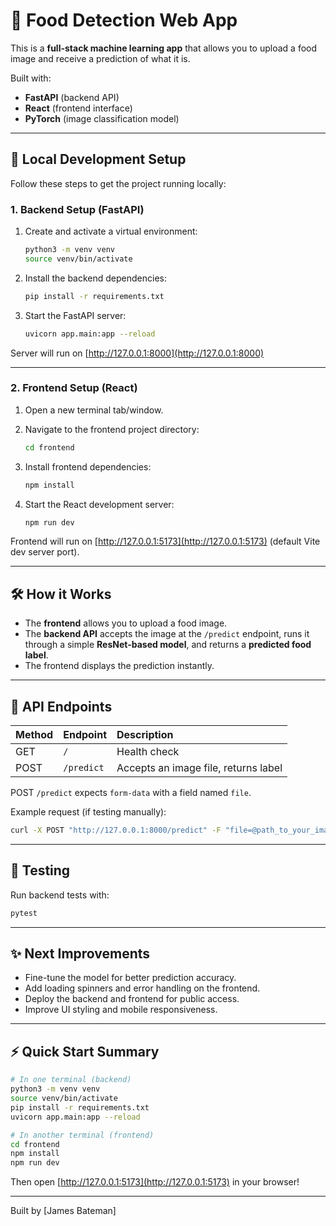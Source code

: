 # 🍎 Food Detection Web App

This is a **full-stack machine learning app** that allows you to upload a food image and receive a prediction of what it is.

Built with:
- **FastAPI** (backend API)
- **React** (frontend interface)
- **PyTorch** (image classification model)

---

## 🚀 Local Development Setup

Follow these steps to get the project running locally:

### 1. Backend Setup (FastAPI)

1. Create and activate a virtual environment:

    ```bash
    python3 -m venv venv
    source venv/bin/activate
    ```

2. Install the backend dependencies:

    ```bash
    pip install -r requirements.txt
    ```

3. Start the FastAPI server:

    ```bash
    uvicorn app.main:app --reload
    ```

Server will run on [http://127.0.0.1:8000](http://127.0.0.1:8000)

---

### 2. Frontend Setup (React)

1. Open a new terminal tab/window.
2. Navigate to the frontend project directory:

    ```bash
    cd frontend
    ```

3. Install frontend dependencies:

    ```bash
    npm install
    ```

4. Start the React development server:

    ```bash
    npm run dev
    ```

Frontend will run on [http://127.0.0.1:5173](http://127.0.0.1:5173) (default Vite dev server port).

---

## 🛠 How it Works

- The **frontend** allows you to upload a food image.
- The **backend API** accepts the image at the `/predict` endpoint, runs it through a simple **ResNet-based model**, and returns a **predicted food label**.
- The frontend displays the prediction instantly.

---

## 📸 API Endpoints

| Method | Endpoint      | Description                          |
|:------|:---------------|:-------------------------------------|
| GET   | `/`            | Health check                        |
| POST  | `/predict`     | Accepts an image file, returns label |

POST `/predict` expects `form-data` with a field named `file`.

Example request (if testing manually):

```bash
curl -X POST "http://127.0.0.1:8000/predict" -F "file=@path_to_your_image.jpg"
```

---

## 🧪 Testing

Run backend tests with:

```bash
pytest
```

---

## ✨ Next Improvements

- Fine-tune the model for better prediction accuracy.
- Add loading spinners and error handling on the frontend.
- Deploy the backend and frontend for public access.
- Improve UI styling and mobile responsiveness.

---

## ⚡ Quick Start Summary

```bash
# In one terminal (backend)
python3 -m venv venv
source venv/bin/activate
pip install -r requirements.txt
uvicorn app.main:app --reload

# In another terminal (frontend)
cd frontend
npm install
npm run dev
```

Then open [http://127.0.0.1:5173](http://127.0.0.1:5173) in your browser!

---

Built by [James Bateman]